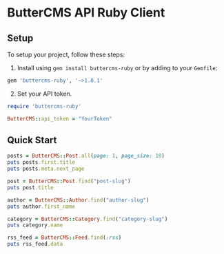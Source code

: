 # ButterCMS API Ruby Client

## Setup

To setup your project, follow these steps:

1. Install using `gem install buttercms-ruby` or by adding to your `Gemfile`:

  ```ruby
  gem 'buttercms-ruby', '~>1.0.1'
  ```

2. Set your API token.

  ```ruby
  require 'buttercms-ruby'

  ButterCMS::api_token = "YourToken"
  ```

## Quick Start

```ruby
posts = ButterCMS::Post.all(page: 1, page_size: 10)
puts posts.first.title
puts posts.meta.next_page

post = ButterCMS::Post.find("post-slug")
puts post.title

author = ButterCMS::Author.find("author-slug")
puts author.first_name

category = ButterCMS::Category.find("category-slug")
puts category.name

rss_feed = ButterCMS::Feed.find(:rss)
puts rss_feed.data
```

